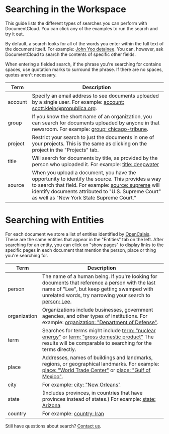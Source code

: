 # Searching in the Workspace

This guide lists the different types of searches you can perform with DocumentCloud. You can click any of the examples to run the search and try it out.

By default, a search looks for all of the words you enter within the full text of the document itself. For example: [John Yoo detainee][]. You can, however, ask DocumentCloud to search the contents of specific other fields.

When entering a fielded search, if the phrase you're searching for contains spaces, use quotation marks to surround the phrase. If there are no spaces, quotes aren't necessary.
   
Term                        | Description 
----------------------------|---------------------
account                     | Specify an email address to see documents uploaded by a single user. For example: [account: scott.klein@propublica.org][].
group                       | If you know the short name of an organization, you can search for documents uploaded by anyone in that newsroom. For example: [group: chicago-tribune][].
project                     | Restrict your search to just the documents in one of your projects. This is the same as clicking on the project in the "Projects" tab.
title                       |	Will search for documents by title, as provided by the person who uploaded it. For example: [title: deepwater][]
source                      | When you upload a document, you have the opportunity to identify the source. This provides a way to search that field. For example: [source: supreme][] will identify documents attributed to "U.S. Supreme Court" as well as "New York State Supreme Court."
 
# Searching with Entities
 
For each document we store a list of entities identified by [OpenCalais][]. These are the same entities that appear in the "Entities" tab on the left. After searching for an entity, you can click on "show pages" to display links to the specific pages in each document that mention the person, place or thing you're searching for.

Term                        | Description 
----------------------------|-------------------------
person                      | The name of a human being. If you're looking for documents that reference a person with the last name of "Lee", but keep getting swamped with unrelated words, try narrowing your search to [person: Lee][].
organization                | Organizations include businesses, government agencies, and other types of institutions. For example: [organization: "Department of Defense"][].
term                        | Searches for terms might include [term: "nuclear energy"][] or [term: "gross domestic product"][] The results will be comparable to searching for the terms directly.
place                       | Addresses, names of buildings and landmarks, regions, or geographical landmarks. For example: [place: "World Trade Center"][] or [place: "Gulf of Mexico"][].
city                        | For example: [city: "New Orleans"][]
state                       | (Includes provinces, in countries that have provinces instead of states.) For example: [state: Arizona][]
country                     | For example: [country: Iran][]

Still have questions about search? [Contact us][].

[John Yoo detainee]: #search/John%20Yoo%20detainee
[account: scott.klein@propublica.org]: #search/account%3A%20scott.klein%40propublica.org
[group: chicago-tribune]: #search/group%3A%20chicago-tribune
[title: deepwater]: #search/title%3A%20deepwater
[source: supreme]: #search/source%3A%20supreme
[OpenCalais]: http://www.opencalais.com/
[person: Lee]: #search/person%3A%20Lee
[organization: "Department of Defense"]: #search/organization%3A%20%22Department%20of%20Defense%22
[term: "nuclear energy"]: #search/term%3A%20%22nuclear%20energy%22
[term: "gross domestic product"]: #search/term%3A%20%22gross%20domestic%20product%22
[place: "World Trade Center"]: #search/place%3A%20%22World%20Trade%20Center%22
[place: "Gulf of Mexico"]: #search/place%3A%20%22Gulf%20of%20Mexico%22
[city: "New Orleans"]: #search/city%3A%20%22New%20Orleans%22
[state: Arizona]: #search/state%3A%20Arizona
[country: Iran]: #search/country%3A%20Iran
[Contact us]: javascript:dc.app.workspace.help.openContactDialog()